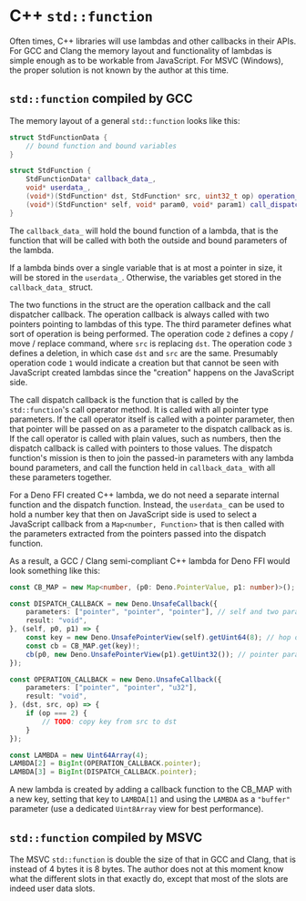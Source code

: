 # C++ `std::function`

Often times, C++ libraries will use lambdas and other callbacks in their APIs.
For GCC and Clang the memory layout and functionality of lambdas is simple
enough as to be workable from JavaScript. For MSVC (Windows), the proper
solution is not known by the author at this time.

## `std::function` compiled by GCC

The memory layout of a general `std::function` looks like this:

```cpp
struct StdFunctionData {
    // bound function and bound variables
}

struct StdFunction {
    StdFunctionData* callback_data_,
    void* userdata_,
    (void*)(StdFunction* dst, StdFunction* src, uint32_t op) operation_callback_,
    (void*)(StdFunction* self, void* param0, void* param1) call_dispatch_callback_,
}
```

The `callback_data_` will hold the bound function of a lambda, that is the
function that will be called with both the outside and bound parameters of the
lambda.

If a lambda binds over a single variable that is at most a pointer in size, it
will be stored in the `userdata_`. Otherwise, the variables get stored in the
`callback_data_` struct.

The two functions in the struct are the operation callback and the call
dispatcher callback. The operation callback is always called with two pointers
pointing to lambdas of this type. The third parameter defines what sort of
operation is being performed. The operation code `2` defines a copy / move /
replace command, where `src` is replacing `dst`. The operation code `3` defines
a deletion, in which case `dst` and `src` are the same. Presumably operation
code `1` would indicate a creation but that cannot be seen with JavaScript
created lambdas since the "creation" happens on the JavaScript side.

The call dispatch callback is the function that is called by the
`std::function`'s call operator method. It is called with all pointer type
parameters. If the call operator itself is called with a pointer parameter, then
that pointer will be passed on as a parameter to the dispatch callback as is. If
the call operator is called with plain values, such as numbers, then the
dispatch callback is called with pointers to those values. The dispatch
function's mission is then to join the passed-in parameters with any lambda
bound parameters, and call the function held in `callback_data_` with all these
parameters together.

For a Deno FFI created C++ lambda, we do not need a separate internal function
and the dispatch function. Instead, the `userdata_` can be used to hold a number
key that then on JavaScript side is used to select a JavaScript callback from a
`Map<number, Function>` that is then called with the parameters extracted from
the pointers passed into the dispatch function.

As a result, a GCC / Clang semi-compliant C++ lambda for Deno FFI would look
something like this:

```ts
const CB_MAP = new Map<number, (p0: Deno.PointerValue, p1: number)>();

const DISPATCH_CALLBACK = new Deno.UnsafeCallback({
    parameters: ["pointer", "pointer", "pointer"], // self and two parameters
    result: "void",
}, (self, p0, p1) => {
    const key = new Deno.UnsafePointerView(self).getUint64(8); // hop over the `callback_data_` to read `userdata_`
    const cb = CB_MAP.get(key)!;
    cb(p0, new Deno.UnsafePointerView(p1).getUint32()); // pointer param is passed as-is, numbers are references
});

const OPERATION_CALLBACK = new Deno.UnsafeCallback({
    parameters: ["pointer", "pointer", "u32"],
    result: "void",
}, (dst, src, op) => {
    if (op === 2) {
        // TODO: copy key from src to dst
    }
});

const LAMBDA = new Uint64Array(4);
LAMBDA[2] = BigInt(OPERATION_CALLBACK.pointer);
LAMBDA[3] = BigInt(DISPATCH_CALLBACK.pointer);
```

A new lambda is created by adding a callback function to the CB_MAP with a new
key, setting that key to `LAMBDA[1]` and using the `LAMBDA` as a `"buffer"`
parameter (use a dedicated `Uint8Array` view for best performance).

## `std::function` compiled by MSVC

The MSVC `std::function` is double the size of that in GCC and Clang, that is
instead of 4 bytes it is 8 bytes. The author does not at this moment know what
the different slots in that exactly do, except that most of the slots are indeed
user data slots.

